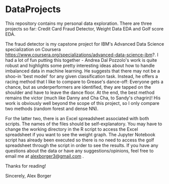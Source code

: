 # DataProjects

This repository contains my personal data exploration.  There are three projects so far:  Credit Card Fraud Detector, Weight Data EDA and Golf score EDA.  

The fraud detector is my capstone project for IBM's Advanced Data Science specialization on Coursera https://www.coursera.org/specializations/advanced-data-science-ibm?.  I had a lot of fun putting this together - Andrea Dal Pozzolo's work is quite robust and highlights some pretty interesting ideas about how to handle imbalanced data in machine learning.  He suggests that there may not be a shoo-in 'best model' for any given classification task.  Instead, he offers a racing method that I like to compare to Grease's dance-off:  Everyone gets a chance, but as underperformers are identified, they are tapped on the shoulder and have to leave the dance floor.  At the end, the best method remains the victor (much like Danny and Cha Cha, to Sandy's chagrin)!  His work is obviously well beyond the scope of this project, so I only compare two methods (random forest and dense NN).

For the latter two, there is an Excel spreadsheet associated with both scripts.  The names of the files should be self-explanatory.  You may have to change the working directory in the R script to access the Excel spreadsheet if you want to see the weight graph.  The Jupyter Notebook script has already been executed so there is no need to access the golf spreadsheet through the script in order to see the results.  If you have any questions about the data or have any suggestions/opinions, feel free to email me at alexborger3@gmail.com .  

Thanks for reading!

Sincerely,
Alex Borger

